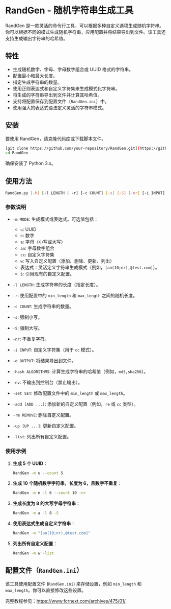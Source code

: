 
# RandGen - 随机字符串生成工具

RandGen 是一款灵活的命令行工具，可以根据多种自定义选项生成随机字符串。你可以根据不同的模式生成随机字符串，应用配置并将结果导出到文件。该工具还支持生成输出字符串的哈希值。

## 特性

- 生成随机数字、字母、字母数字组合或 UUID 格式的字符串。
- 配置最小和最大长度。
- 指定生成字符串的数量。
- 使用正则表达式和自定义字符集来生成模式化字符串。
- 将生成的字符串导出到文件并计算其哈希值。
- 支持将配置保存到配置文件（`RandGen.ini`）中。
- 使用强大的表达式语法定义灵活的字符串模式。

## 安装

要使用 RandGen，请克隆代码库或下载脚本文件。

```bash
[git clone https://github.com/your-repository/RandGen.git](https://github.com/TRFCUTTFwww/randgen.git)
cd RandGen
```

确保安装了 Python 3.x。

## 使用方法

```bash
RandGen.py [-h] [-l LENGTH | -r] [-c COUNT] [-s] [-S] [-nr] [-i INPUT] [-o OUTPUT] [-hash ALGORITHMS] [-nv] [-set SET] [-add [ADD ...]] [-rm REMOVE] [-up [UP ...]] [-list] -m MODE
```

### 参数说明

- `-m MODE`: 生成模式或表达式。可选值包括：
    - `u`: UUID
    - `n`: 数字
    - `a`: 字母（小写或大写）
    - `an`: 字母数字组合
    - `cc`: 自定义字符集
    - `w`: 写入自定义配置（添加、删除、更新、列出）
    - 表达式：灵活定义字符串生成模式（例如，`[an(10;nr),@test.com]`）。
    - `$`: 引用现有的自定义配置。

- `-l LENGTH`: 生成字符串的长度（指定长度）。
- `-r`: 使用配置中的 `min_length` 和 `max_length` 之间的随机长度。
- `-c COUNT`: 生成字符串的数量。
- `-s`: 强制小写。
- `-S`: 强制大写。
- `-nr`: 不重复字符。
- `-i INPUT`: 自定义字符集（用于 `cc` 模式）。
- `-o OUTPUT`: 将结果导出到文件。
- `-hash ALGORITHMS`: 计算生成字符串的哈希值（例如，`md5,sha256`）。
- `-nv`: 不输出到控制台（禁止输出）。
- `-set SET`: 修改配置文件中的 `min_length` 或 `max_length`。
- `-add [ADD ...]`: 添加新的自定义配置（例如，`re` 或 `cc` 类型）。
- `-rm REMOVE`: 删除自定义配置。
- `-up [UP ...]`: 更新自定义配置。
- `-list`: 列出所有自定义配置。

### 使用示例

1. **生成 5 个 UUID**：
    ```bash
    RandGen -m u --count 5
    ```

2. **生成 10 个随机数字字符串，长度为 6，且数字不重复**：
    ```bash
    RandGen -m n -l 6 --count 10 -nr
    ```

3. **生成长度为 8 的大写字母字符串**：
    ```bash
    RandGen -m a -l 8 -S
    ```

4. **使用表达式生成自定义字符串**：
    ```bash
    RandGen -m "[an(10;nr),@test.com]"
    ```

5. **列出所有自定义配置**：
    ```bash
    RandGen -m w -list
    ```

## 配置文件（`RandGen.ini`）

该工具使用配置文件 (`RandGen.ini`) 来存储设置，例如 `min_length` 和 `max_length`。你可以直接修改这些设置。

完整教程参见：https://www.fcrnext.com/archives/475/01/
